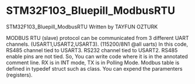 # STM32F103_Bluepill_ModbusRTU
STM32F103_Bluepill_ModbusRTU
Written by TAYFUN OZTURK

MODBUS RTU (slave) protocol can be communicated from 3 different UART channels. (USART1,USART2,USART3). (115200/8N1 @all uarts)
In this code, RS485 channel tied to USART3. RS232 channel tied to USART2. 
RS485 enable pins are not tied. So, You can write code where it is in the annotated comment line.
RX is in INT mode, TX is in Polling Mode.
Modbus table is defined in typedef struct such as class. You can expend the paramenters (registers).

